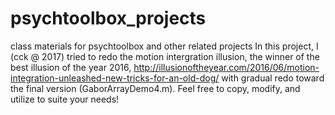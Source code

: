 # psychtoolbox_projects
class materials for psychtoolbox and other related projects
In this project, I (cck @ 2017) tried to redo the motion intergration illusion, the winner of the best illusion of the year 2016, 
http://illusionoftheyear.com/2016/06/motion-integration-unleashed-new-tricks-for-an-old-dog/
with gradual redo toward the final version (GaborArrayDemo4.m).
Feel free to copy, modify, and utilize to suite your needs! 
